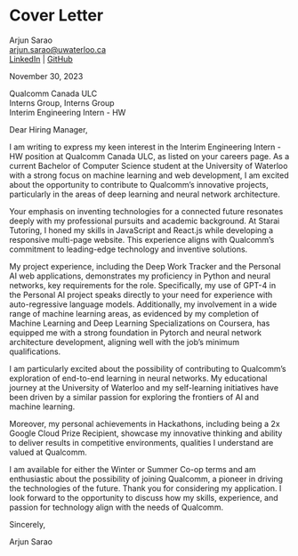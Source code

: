 # Cover Letter

Arjun Sarao  
arjun.sarao@uwaterloo.ca  
[LinkedIn](linkedin.com/in/arjun-sarao) | [GitHub](github.com/DarkHawk727)

November 30, 2023

Qualcomm Canada ULC  
Interns Group, Interns Group  
Interim Engineering Intern - HW

Dear Hiring Manager,

I am writing to express my keen interest in the Interim Engineering Intern - HW position at Qualcomm Canada ULC, as listed on your careers page. As a current Bachelor of Computer Science student at the University of Waterloo with a strong focus on machine learning and web development, I am excited about the opportunity to contribute to Qualcomm’s innovative projects, particularly in the areas of deep learning and neural network architecture.

Your emphasis on inventing technologies for a connected future resonates deeply with my professional pursuits and academic background. At Starai Tutoring, I honed my skills in JavaScript and React.js while developing a responsive multi-page website. This experience aligns with Qualcomm’s commitment to leading-edge technology and inventive solutions.

My project experience, including the Deep Work Tracker and the Personal AI web applications, demonstrates my proficiency in Python and neural networks, key requirements for the role. Specifically, my use of GPT-4 in the Personal AI project speaks directly to your need for experience with auto-regressive language models. Additionally, my involvement in a wide range of machine learning areas, as evidenced by my completion of Machine Learning and Deep Learning Specializations on Coursera, has equipped me with a strong foundation in Pytorch and neural network architecture development, aligning well with the job’s minimum qualifications.

I am particularly excited about the possibility of contributing to Qualcomm’s exploration of end-to-end learning in neural networks. My educational journey at the University of Waterloo and my self-learning initiatives have been driven by a similar passion for exploring the frontiers of AI and machine learning.

Moreover, my personal achievements in Hackathons, including being a 2x Google Cloud Prize Recipient, showcase my innovative thinking and ability to deliver results in competitive environments, qualities I understand are valued at Qualcomm.

I am available for either the Winter or Summer Co-op terms and am enthusiastic about the possibility of joining Qualcomm, a pioneer in driving the technologies of the future. Thank you for considering my application. I look forward to the opportunity to discuss how my skills, experience, and passion for technology align with the needs of Qualcomm.

Sincerely,

Arjun Sarao
